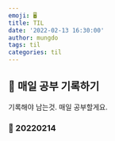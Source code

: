 ```yaml
---
emoji: 🖥
title: TIL
date: '2022-02-13 16:30:00'
author: mungdo
tags: til
categories: til
---
```



## 👋 매일 공부 기록하기

기록해야 남는것. 매일 공부할게요. 

### 🚀 20220214


```toc

```

